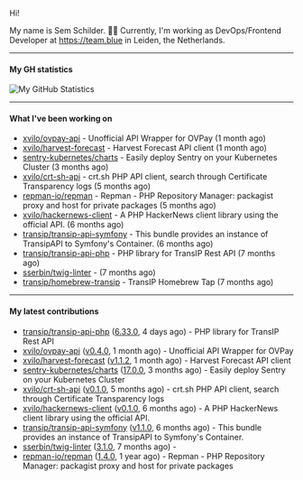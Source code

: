Hi!

My name is Sem Schilder. 👋🏻 Currently, I'm working as DevOps/Frontend Developer at https://team.blue in Leiden, the Netherlands.

---

#### My GH statistics

![My GitHub Statistics](https://github-readme-stats.vercel.app/api?username=xvilo&show_icons=true&count_private=true&hide_title=true)

---

#### What I've been working on

- [xvilo/ovpay-api](https://github.com/xvilo/ovpay-api) - Unofficial API Wrapper for OVPay (1 month ago)
- [xvilo/harvest-forecast](https://github.com/xvilo/harvest-forecast) - Harvest Forecast API client (1 month ago)
- [sentry-kubernetes/charts](https://github.com/sentry-kubernetes/charts) - Easily deploy Sentry on your Kubernetes Cluster (3 months ago)
- [xvilo/crt-sh-api](https://github.com/xvilo/crt-sh-api) - crt.sh PHP API client, search through Certificate Transparency logs (5 months ago)
- [repman-io/repman](https://github.com/repman-io/repman) - Repman - PHP Repository Manager: packagist proxy and host for private packages  (5 months ago)
- [xvilo/hackernews-client](https://github.com/xvilo/hackernews-client) - A PHP HackerNews client library using the official API. (6 months ago)
- [transip/transip-api-symfony](https://github.com/transip/transip-api-symfony) - This bundle provides an instance of TransipAPI to Symfony&#39;s Container. (6 months ago)
- [transip/transip-api-php](https://github.com/transip/transip-api-php) - PHP library for TransIP Rest API (7 months ago)
- [sserbin/twig-linter](https://github.com/sserbin/twig-linter) -  (7 months ago)
- [transip/homebrew-transip](https://github.com/transip/homebrew-transip) - TransIP Homebrew Tap (7 months ago)

---

#### My latest contributions

- [transip/transip-api-php](https://github.com/transip/transip-api-php) ([6.33.0](https://github.com/transip/transip-api-php/releases/tag/6.33.0), 4 days ago) - PHP library for TransIP Rest API
- [xvilo/ovpay-api](https://github.com/xvilo/ovpay-api) ([v0.4.0](https://github.com/xvilo/ovpay-api/releases/tag/v0.4.0), 1 month ago) - Unofficial API Wrapper for OVPay
- [xvilo/harvest-forecast](https://github.com/xvilo/harvest-forecast) ([v1.1.2](https://github.com/xvilo/harvest-forecast/releases/tag/v1.1.2), 1 month ago) - Harvest Forecast API client
- [sentry-kubernetes/charts](https://github.com/sentry-kubernetes/charts) ([17.0.0](https://github.com/sentry-kubernetes/charts/releases/tag/17.0.0), 3 months ago) - Easily deploy Sentry on your Kubernetes Cluster
- [xvilo/crt-sh-api](https://github.com/xvilo/crt-sh-api) ([v0.1.0](https://github.com/xvilo/crt-sh-api/releases/tag/v0.1.0), 5 months ago) - crt.sh PHP API client, search through Certificate Transparency logs
- [xvilo/hackernews-client](https://github.com/xvilo/hackernews-client) ([v0.1.0](https://github.com/xvilo/hackernews-client/releases/tag/v0.1.0), 6 months ago) - A PHP HackerNews client library using the official API.
- [transip/transip-api-symfony](https://github.com/transip/transip-api-symfony) ([v1.1.0](https://github.com/transip/transip-api-symfony/releases/tag/v1.1.0), 6 months ago) - This bundle provides an instance of TransipAPI to Symfony&#39;s Container.
- [sserbin/twig-linter](https://github.com/sserbin/twig-linter) ([3.1.0](https://github.com/sserbin/twig-linter/releases/tag/3.1.0), 7 months ago) - 
- [repman-io/repman](https://github.com/repman-io/repman) ([1.4.0](https://github.com/repman-io/repman/releases/tag/1.4.0), 1 year ago) - Repman - PHP Repository Manager: packagist proxy and host for private packages 
